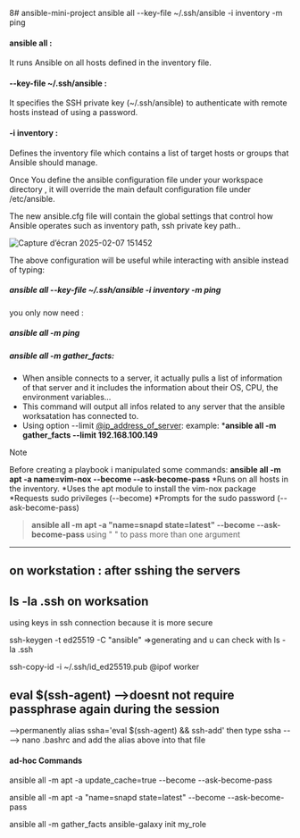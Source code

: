 8# ansible-mini-project
ansible all --key-file ~/.ssh/ansible -i inventory -m ping
#### ansible all :
It runs Ansible on all hosts defined in the inventory file.
#### --key-file ~/.ssh/ansible :
It specifies the SSH private key (~/.ssh/ansible) to authenticate with remote hosts instead of using a password.
#### -i inventory :
Defines the inventory file which contains a list of target hosts or groups that Ansible should manage.

Once You define the ansible configuration file under your workspace directory , it will override the main default configuration file under /etc/ansible.

The new ansible.cfg file will contain the global settings that control how Ansible operates such as inventory path, ssh private key path..

![Capture d’écran 2025-02-07 151452](https://github.com/user-attachments/assets/2d1a3dfd-849f-4209-91a8-b6df019f4c82)

The above configuration will be useful while interacting with ansible instead of typing:

##### ansible all --key-file ~/.ssh/ansible -i inventory -m ping 
you only now need :
##### ansible all  -m ping 

##### ansible all -m gather_facts:
- When ansible connects to a server, it actually pulls a list of information of that server and it includes the information about their OS, CPU, the environment variables...
- This command will output all infos related to any server that the ansible worksatation has connected to.
- Using option --limit <ins>@ip_address_of_server</ins>: 
example: ***ansible all -m gather_facts --limit 192.168.100.149**

>[!NOTE]
>Before creating a playbook i manipulated some commands:
>**ansible all -m apt -a name=vim-nox --become --ask-become-pass**
> *Runs on all hosts in the inventory.
> *Uses the apt module to install the vim-nox package
> *Requests sudo privileges (--become)
> *Prompts for the sudo password (--ask-become-pass)

>**ansible all -m apt -a "name=snapd state=latest" --become --ask-become-pass**
>using " " to pass more than one argument

-----------------------------------
on workstation :
after sshing the servers
-------------------------
 ls -la .ssh on worksation
--------------------------
using keys in ssh connection because it is more secure

ssh-keygen -t ed25519 -C "ansible"
=>generating  and u can check with ls -la .ssh

ssh-copy-id -i ~/.ssh/id_ed25519.pub @ipof worker

eval $(ssh-agent)
-->doesnt not require passphrase again during the session
---------------------------------------
-->permanently
alias ssha='eval $(ssh-agent) && ssh-add'
then type ssha
----> nano .bashrc and add the alias above into  that file

#### ad-hoc Commands

ansible all -m apt -a update_cache=true --become --ask-become-pass

ansible all -m apt -a "name=snapd state=latest" --become --ask-become-pass

ansible all -m gather_facts
ansible-galaxy init my_role
